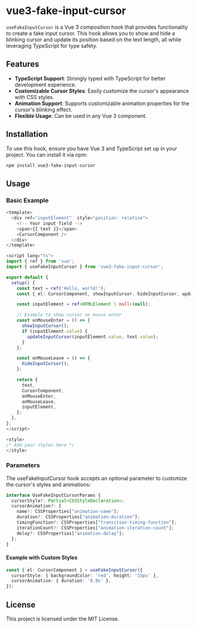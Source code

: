 # vue3-fake-input-cursor

`useFakeInputCursor` is a Vue 3 composition hook that provides functionality to create a fake input cursor. This hook allows you to show and hide a blinking cursor and update its position based on the text length, all while leveraging TypeScript for type safety.

## Features

- **TypeScript Support**: Strongly typed with TypeScript for better development experience.
- **Customizable Cursor Styles**: Easily customize the cursor's appearance with CSS styles.
- **Animation Support**: Supports customizable animation properties for the cursor's blinking effect.
- **Flexible Usage**: Can be used in any Vue 3 component.

## Installation

To use this hook, ensure you have Vue 3 and TypeScript set up in your project. You can install it via npm:

```bash
npm install vue3-fake-input-cursor
```

## Usage
### Basic Example
```ts
<template>
  <div ref="inputElement"  style="position: relative">
    <!-- Your input field -->
    <span>{{ text }}</span>
    <CursorComponent />
  </div>
</template>

<script lang="ts">
import { ref } from 'vue';
import { useFakeInputCursor } from 'vue3-fake-input-cursor';

export default {
  setup() {
    const text = ref('Hello, world!');
    const { el: CursorComponent, showInputCursor, hideInputCursor, updateInputCursor } = useFakeInputCursor();

    const inputElement = ref<HTMLElement | null>(null);

    // Example to show cursor on mouse enter
    const onMouseEnter = () => {
      showInputCursor();
      if (inputElement.value) {
        updateInputCursor(inputElement.value, text.value);
      }
    };

    const onMouseLeave = () => {
      hideInputCursor();
    };

    return {
      text,
      CursorComponent,
      onMouseEnter,
      onMouseLeave,
      inputElement,
    };
  },
};
</script>

<style>
/* Add your styles here */
</style>

```

### Parameters

The useFakeInputCursor hook accepts an optional parameter to customize the cursor's styles and animations:

```ts
interface UseFakeInputCursorParams {
  cursorStyle?: Partial<CSSStyleDeclaration>;
  cursorAnimation?: {
    name?: CSSProperties["animation-name"];
    duration?: CSSProperties["animation-duration"];
    timingFunction?: CSSProperties["transition-timing-function"];
    iterationCount?: CSSProperties["animation-iteration-count"];
    delay?: CSSProperties["animation-delay"];
  };
}

```

#### Example with Custom Styles
```ts
const { el: CursorComponent } = useFakeInputCursor({
  cursorStyle: { backgroundColor: 'red', height: '15px' },
  cursorAnimation: { duration: '0.8s' },
});

```

## License
This project is licensed under the MIT License.

